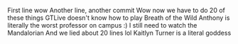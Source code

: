 First line wow
Another line, another commit
Wow now we have to do 20  of these things
GTLive doesn't know how to play Breath of the Wild
Anthony is literally the worst professor on campus :)
I still need to watch the Mandalorian
And we lied about 20 lines lol
Kaitlyn Turner is a literal goddess